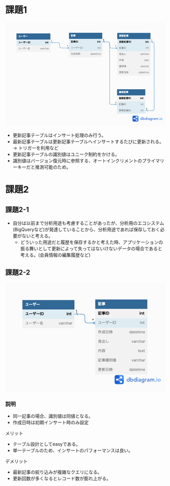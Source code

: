 # 課題1
![ER図](./db_modeling_5.png)

- 更新記事テーブルはインサート処理のみ行う。
- 最新記事テーブルは更新記事テーブルへインサートするたびに更新される。 -> トリガーを利用など
- 更新記事テーブルの識別値はユニーク制約をかける。
- 識別値はバージョン復元時に参照する、オートインクリメントのプライマリーキーだと推測可能のため。

# 課題2

## 課題2-1
- 自分は以前まで分析用途も考慮することがあったが、分析用のエコシステム(BigQueryなど)が発達していることから、分析用途であれば保存しておく必要がないと考える。
  - どういった用途だと履歴を保存するかと考えた時、アプリケーションの振る舞いとして更新によって失ってはないけないデータの場合であると考える。(会員情報の編集履歴など)

## 課題2-2
![ER図](./db_modeling_5_2.png)


### 説明
- 同一記事の場合、識別値は同値となる。
- 作成日時は初期インサート時のみ設定

メリット
- テーブル設計としてeasyである。
- 単一テーブルのため、インサートのパフォーマンスは良い。

デメリット
- 最新記事の絞り込みが複雑なクエリになる。
- 更新回数が多くなるとレコード数が膨れ上がる。


